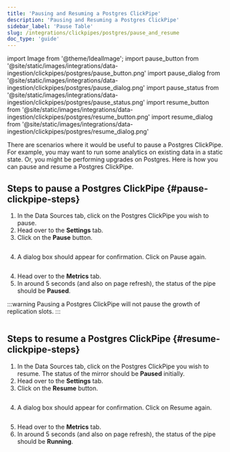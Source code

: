 ```yaml
---
title: 'Pausing and Resuming a Postgres ClickPipe'
description: 'Pausing and Resuming a Postgres ClickPipe'
sidebar_label: 'Pause Table'
slug: /integrations/clickpipes/postgres/pause_and_resume
doc_type: 'guide'
---
```


import Image from '@theme/IdealImage';
import pause_button from '@site/static/images/integrations/data-ingestion/clickpipes/postgres/pause_button.png'
import pause_dialog from '@site/static/images/integrations/data-ingestion/clickpipes/postgres/pause_dialog.png'
import pause_status from '@site/static/images/integrations/data-ingestion/clickpipes/postgres/pause_status.png'
import resume_button from '@site/static/images/integrations/data-ingestion/clickpipes/postgres/resume_button.png'
import resume_dialog from '@site/static/images/integrations/data-ingestion/clickpipes/postgres/resume_dialog.png'

There are scenarios where it would be useful to pause a Postgres ClickPipe. For example, you may want to run some analytics on existing data in a static state. Or, you might be performing upgrades on Postgres. Here is how you can pause and resume a Postgres ClickPipe.

## Steps to pause a Postgres ClickPipe {#pause-clickpipe-steps}

1. In the Data Sources tab, click on the Postgres ClickPipe you wish to pause.
2. Head over to the **Settings** tab.
3. Click on the **Pause** button.

<Image img={pause_button} border size="md"/>

4. A dialog box should appear for confirmation. Click on Pause again.

<Image img={pause_dialog} border size="md"/>

4. Head over to the **Metrics** tab.
5. In around 5 seconds (and also on page refresh), the status of the pipe should be **Paused**.

:::warning
Pausing a Postgres ClickPipe will not pause the growth of replication slots.
:::

<Image img={pause_status} border size="md"/>

## Steps to resume a Postgres ClickPipe {#resume-clickpipe-steps}
1. In the Data Sources tab, click on the Postgres ClickPipe you wish to resume. The status of the mirror should be **Paused** initially.
2. Head over to the **Settings** tab.
3. Click on the **Resume** button.

<Image img={resume_button} border size="md"/>

4. A dialog box should appear for confirmation. Click on Resume again.

<Image img={resume_dialog} border size="md"/>

5. Head over to the **Metrics** tab.
6. In around 5 seconds (and also on page refresh), the status of the pipe should be **Running**.
